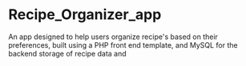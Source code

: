 # Recipe_Organizer_app
An app designed to help users organize recipe's based on their preferences, built using a PHP front end template, and MySQL for the backend storage of recipe data and 
